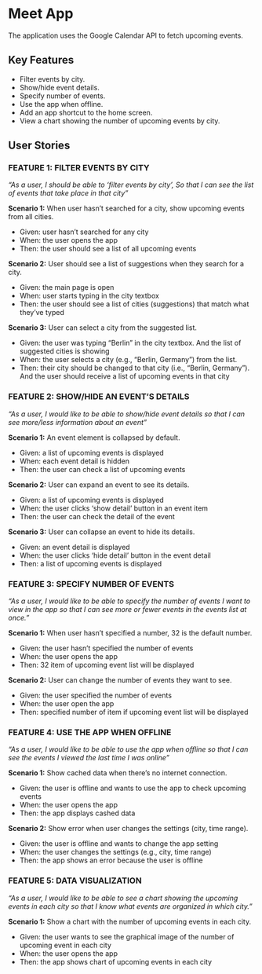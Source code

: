 # Meet App

The application uses the Google Calendar API to fetch upcoming events.

## Key Features

* Filter events by city.
* Show/hide event details.
* Specify number of events.
* Use the app when offline.
* Add an app shortcut to the home screen.
* View a chart showing the number of upcoming events by city.

## User Stories
### FEATURE 1: FILTER EVENTS BY CITY
*“As a user, I should be able to ‘filter events by city’, So that I can see the list of events that take place in that city”*

**Scenario 1:** When user hasn’t searched for a city, show upcoming events from all cities.
* Given: user hasn’t searched for any city
* When: the user opens the app
* Then: the user should see a list of all upcoming events

**Scenario 2:** User should see a list of suggestions when they search for a city.
* Given: the main page is open
* When: user starts typing in the city textbox
* Then: the user should see a list of cities (suggestions) that match what they’ve typed

**Scenario 3:** User can select a city from the suggested list.
* Given: the user was typing “Berlin” in the city textbox. And the list of suggested cities is showing
* When: the user selects a city (e.g., “Berlin, Germany”) from the list. 
* Then: their city should be changed to that city (i.e., “Berlin, Germany”). And the user should receive a list of upcoming events in that city

### FEATURE 2: SHOW/HIDE AN EVENT’S DETAILS
*“As a user, I would like to be able to show/hide event details so that I can see more/less information about an event”*

**Scenario 1:** An event element is collapsed by default.
* Given:  a list of upcoming events is displayed
* When:  each event detail is hidden
* Then: the user can check a list of upcoming events

**Scenario 2:** User can expand an event to see its details.
* Given:  a list of upcoming events is displayed
* When:  the user clicks ‘show detail’ button in an event item
* Then:  the user can check the detail of the event

**Scenario 3:** User can collapse an event to hide its details.
* Given:  an event detail is displayed
* When:  the user clicks ‘hide detail’ button in the event detail
* Then: a list of upcoming events is displayed

### FEATURE 3: SPECIFY NUMBER OF EVENTS
*“As a user, I would like to be able to specify the number of events I want to view in the app so that I can see more or fewer events in the events list at once.”*

**Scenario 1:** When user hasn’t specified a number, 32 is the default number.
* Given:  the user hasn’t specified the number of events
* When:  the user opens the app
* Then: 32 item of upcoming event list will be displayed

**Scenario 2:** User can change the number of events they want to see.
* Given:  the user specified the number of events 
* When: the user open the app
* Then: specified number of item if upcoming event list will be displayed

### FEATURE 4: USE THE APP WHEN OFFLINE
*“As a user, I would like to be able to use the app when offline so that I can see the events I viewed the last time I was online”*

**Scenario 1:** Show cached data when there’s no internet connection.
* Given:  the user is offline and wants to use the app to check upcoming events
* When:  the user opens the app 
* Then: the app displays cashed data

**Scenario 2:** Show error when user changes the settings (city, time range).
* Given:  the user is offline and wants to change the app setting
* When:  the user changes the settings (e.g., city, time range)
* Then: the app shows an error because the user is offline

### FEATURE 5: DATA VISUALIZATION
*“As a user, I would like to be able to see a chart showing the upcoming events in each city so that I know what events are organized in which city.”*

**Scenario 1:** Show a chart with the number of upcoming events in each city.
* Given:  the user wants to see the graphical image of the number of upcoming event in each city
* When: the user opens the app  
* Then: the app shows chart of upcoming events in each city 


